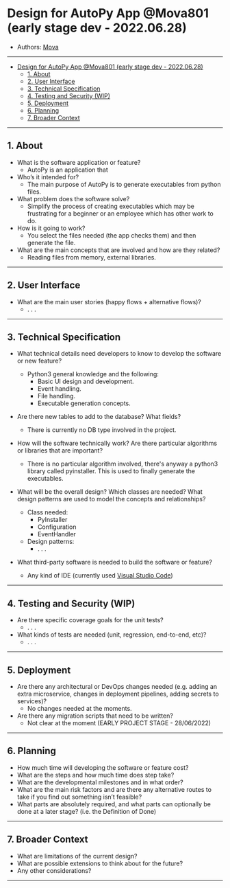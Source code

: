 # Design for AutoPy App @Mova801 (early stage dev - 2022.06.28)

[github]: ../app/src/icons/github.png "GitHub link"

- Authors: [Mova](https://github.com/Mova801)

___

- [Design for AutoPy App @Mova801 (early stage dev - 2022.06.28)](#design-for-autopy-app-mova801-early-stage-dev---20220628)
  - [1. About](#1-about)
  - [2. User Interface](#2-user-interface)
  - [3. Technical Specification](#3-technical-specification)
  - [4. Testing and Security (WIP)](#4-testing-and-security-wip)
  - [5. Deployment](#5-deployment)
  - [6. Planning](#6-planning)
  - [7. Broader Context](#7-broader-context)

___

## 1. About  

- What is the software application or feature?
  - AutoPy is an application that
- Who’s it intended for?
  - The main purpose of AutoPy is to generate executables from python files.
- What problem does the software solve?
  - Simplify the process of creating executables which may be frustrating for a beginner or an employee which has other work to do.
- How is it going to work?
  - You select the files needed (the app checks them) and then generate the file.
- What are the main concepts that are involved and how are they related?
  - Reading files from memory, external libraries.
  
___

## 2. User Interface

- What are the main user stories (happy flows + alternative flows)?
  - . . .

___

## 3. Technical Specification

- What technical details need developers to know to develop the software or new feature?
  - Python3 general knowledge and the following:
    - Basic UI design and development.
    - Event handling.
    - File handling.
    - Executable generation concepts.
- Are there new tables to add to the database? What fields?
  - There is currently no DB type involved in the project.
- How will the software technically work? Are there particular algorithms or libraries that are important?
  - There is no particular algorithm involved, there's anyway a python3 library called pyinstaller. This is used to finally generate the executables.
  
- What will be the overall design? Which classes are needed? What design patterns are used to
model the concepts and relationships?
  - Class needed:
    - PyInstaller
    - Configuration
    - EventHandler
  - Design patterns:
    - . . .
- What third-party software is needed to build the software or feature?
  - Any kind of IDE (currently used [Visual Studio Code](https://code.visualstudio.com))

___

## 4. Testing and Security (WIP)

- Are there specific coverage goals for the unit tests?
  - . . .
- What kinds of tests are needed (unit, regression, end-to-end, etc)?
  - . . .

___

## 5. Deployment

- Are there any architectural or DevOps changes needed (e.g. adding an extra microservice,
changes in deployment pipelines, adding secrets to services)?
  - No changes needed at the moments.
- Are there any migration scripts that need to be written?
  - Not clear at the moment (EARLY PROJECT STAGE - 28/06/2022)

___

## 6. Planning

- How much time will developing the software or feature cost?
- What are the steps and how much time does step take?
- What are the developmental milestones and in what order?
- What are the main risk factors and are there any alternative routes to take if you find out
something isn’t feasible?
- What parts are absolutely required, and what parts can optionally be done at a later stage? (i.e. the Definition of Done)

___

## 7. Broader Context

- What are limitations of the current design?
- What are possible extensions to think about for the future?
- Any other considerations?

___
